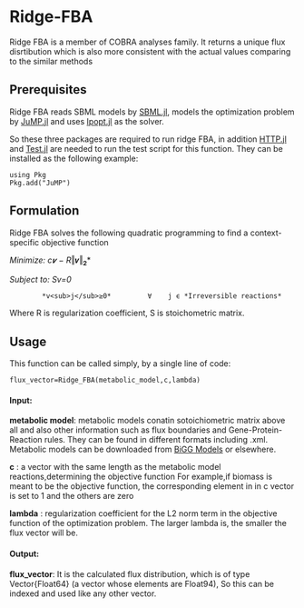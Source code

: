 # Ridge-FBA

Ridge FBA is a member of COBRA analyses family. It returns a unique flux disrtibution which is also  more consistent with the actual values comparing to the similar methods

## Prerequisites
Ridge FBA reads SBML models by [SBML.jl](https://github.com/LCSB-BioCore/SBML.jl), models the optimization problem by [JuMP.jl](https://github.com/jump-dev/JuMP.jl) and uses [Ipopt.jl](https://github.com/jump-dev/Ipopt.jl) as the solver. 

So these three packages are required to run ridge FBA, in addition [HTTP.jl](https://github.com/JuliaWeb/HTTP.jl) and [Test.jl](https://github.com/JuliaLang/julia/blob/master/stdlib/Test/src/Test.jl) are needed to run the test script for this function. 
They can be installed as the following example:
```
using Pkg
Pkg.add("JuMP")
```
## Formulation
Ridge FBA solves the following quadratic programming to find a context-specific objective function

*Minimize: c𝒗 − R*‖𝒗‖<sub>𝟐</sub>*

*Subject to: Sv=0*

            *v<sub>j</sub>≥0*         ∀    j ϵ *Irreversible reactions*


 
Where R is regularization coefficient, S is stoichometric matrix. 



## Usage
This function can be called simply, by a single line of code:
```
flux_vector=Ridge_FBA(metabolic_model,c,lambda)
```

 #### Input:
  **metabolic model**: metabolic models conatin sotoichiometric matrix above all and also other information such as flux boundaries and Gene-Protein-Reaction rules. They can be found in different formats including .xml.  Metabolic models can be downloaded from [BiGG Models](http://bigg.ucsd.edu/) or elsewhere.
  
  **c** : a vector with the same length as the metabolic model reactions,determining the objective function
  For example,if biomass is meant to be the objective function, the corresponding element in in c vector is set to 1 and the others are zero 
  
  **lambda** : regularization coefficient for the L2 norm term in the objective function of the optimization problem. The larger lambda is, the smaller the flux vector will be.
  
 #### Output:
  **flux_vector**: It is the calculated flux distribution, which is of type Vector{Float64} (a vector whose elements are Float94), So this can be indexed and used like any other vector. 
  
